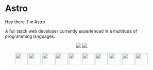 
<h1>Astro</h1>

<p>Hey there. I'm Astro

A full stack web developer currently experienced in a multitude of programming languages.</p>
<div align="center">

![](https://github-readme-stats.vercel.app/api?username=astro-develops&hide_border=true&theme=transparent&show_icons=true)  ![](https://streak-stats.demolab.com?user=astro-develops&theme=blue-green&hide_border=true&date_format=n%2Fj%5B%2FY%5D&background=DD272700&dates=199C82)
<div>

<div align="center">

<img src="https://cdn.jsdelivr.net/gh/devicons/devicon/icons/nextjs/nextjs-original.svg" width="40"/> <img src="https://cdn.jsdelivr.net/gh/devicons/devicon/icons/react/react-original.svg" width="40"/> <img src="https://cdn.jsdelivr.net/gh/devicons/devicon/icons/javascript/javascript-original.svg" width="40"/> <img src="https://cdn.jsdelivr.net/gh/devicons/devicon/icons/python/python-original.svg" width="40"/> <img src="https://cdn.jsdelivr.net/gh/devicons/devicon/icons/html5/html5-original.svg" width="40"/> <img src="https://cdn.jsdelivr.net/gh/devicons/devicon/icons/css3/css3-original.svg" width="40"/> <img src="https://cdn.jsdelivr.net/gh/devicons/devicon/icons/java/java-original.svg" width="40"/> <img src="https://cdn.jsdelivr.net/gh/devicons/devicon/icons/processing/processing-plain.svg" width="40"/> <img src="https://cdn.jsdelivr.net/gh/devicons/devicon/icons/typescript/typescript-original.svg" width="40"> <img src="https://cdn.jsdelivr.net/gh/devicons/devicon/icons/vuejs/vuejs-original.svg" width="40"/>
</div>


<!---
Credits:

https://streak-stats.demolab.com/demo/
https://devicon.dev/
--->
